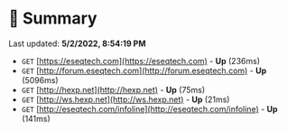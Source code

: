 # 📖 Summary
Last updated: **5/2/2022, 8:54:19 PM**

- `GET` [https://eseqtech.com](https://eseqtech.com) - **Up** (236ms)
- `GET` [http://forum.eseqtech.com](http://forum.eseqtech.com) - **Up** (5096ms)
- `GET` [http://hexp.net](http://hexp.net) - **Up** (75ms)
- `GET` [http://ws.hexp.net](http://ws.hexp.net) - **Up** (21ms)
- `GET` [http://eseqtech.com/infoline](http://eseqtech.com/infoline) - **Up** (141ms)
